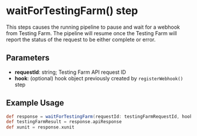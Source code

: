# waitForTestingFarm() step

This steps causes the running pipeline to pause and wait for a webhook from Testing Farm. The pipeline will resume once the Testing Farm will report the status of the request to be either complete or error.

## Parameters

* **requestId**: string; Testing Farm API request ID
* **hook**: (optional) hook object previously created by `registerWebhook()` step

## Example Usage

```groovy
def response = waitForTestingFarm(requestId: testingFarmRequestId, hook: hook)
def testingFarmResult = response.apiResponse
def xunit = response.xunit
```
